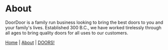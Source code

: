
# About

DoorDoor is a family run business looking to bring the best doors to you and your family's lives. Established 300 B.C., we have worked tirelessly through all ages to bring quality doors for all uses to our customers. 

<a href="index.html">Home</a> | <a href="about.html">About</a> | <a href="doors.html">DOORS!</a>

